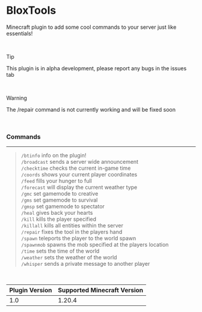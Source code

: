 # BloxTools
Minecraft plugin to add some cool commands to your server just like essentials!

<br />

> [!TIP]
> This plugin is in alpha development, please report any bugs in the issues tab
<br />

> [!WARNING]
> The /repair command is not currently working and will be fixed soon
<br />

  ### Commands

  ----------------------------------------------------------------------------------------

  > `/btinfo` info on the plugin! <br />
  > `/broadcast` sends a server wide announcement <br />
  > `/checktime` checks the current in-game time <br />
  > `/coords` shows your current player coordinates <br />
  > `/feed` fills your hunger to full <br />
  > `/forecast` will display the current weather type <br />
  > `/gmc` set gamemode to creative  <br />
  > `/gms` set gamemode to survival <br />
  > `/gmsp` set gamemode to spectator <br />
  > `/heal` gives back your hearts <br />
  > `/kill` kills the player specified <br />
  > `/killall` kills all entities within the server <br />
  > `/repair` fixes the tool in the players hand <br />
  > `/spawn` teleports the player to the world spawn <br />
  > `/spawnmob` spawns the mob specified at the players location <br />
  > `/time` sets the time of the world <br />
  > `/weather` sets the weather of the world <br />
  > `/whisper` sends a private message to another player <br />

<br />

| Plugin Version | Supported Minecraft Version |
|----------------|-----------------------------|
| 1.0            | 1.20.4                      |